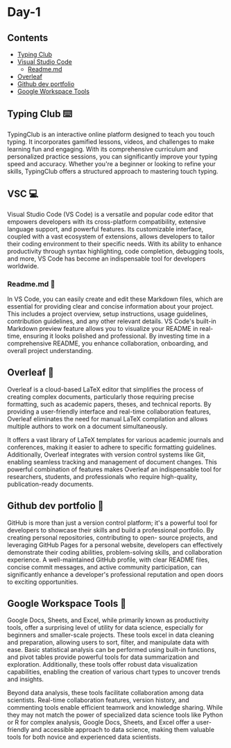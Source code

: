 # Day-1
## Contents
  - [Typing Club](https://github.com/Gauthamnair-Ronin/ICTAK-1/main/README.md#typing-club-%EF%B8%8F)
  - [Visual Studio Code](https://github.com/Gauthamnair-Ronin/ICTAK-1/main/README.md#vsc-)
	  - [Readme.md](readme.md)
  - [Overleaf](overleaf)
  - [Github dev portfolio](github-dev-portfolio)
  - [Google Workspace Tools](google-workspace-tools)
## Typing Club ⌨️
  TypingClub is an interactive online platform designed to teach you touch typing. It incorporates gamified lessons, videos, and challenges to make learning fun and engaging. With its comprehensive curriculum and   personalized practice sessions, you can significantly improve your typing speed and accuracy. Whether you're a beginner or looking to refine your skills, TypingClub offers a structured approach to mastering 
  touch typing.

## VSC 💻
  Visual Studio Code (VS Code) is a versatile and popular code editor that empowers developers with its cross-platform compatibility, extensive language support, and powerful features. Its customizable interface, 
  coupled with a vast ecosystem of extensions, allows developers to tailor their coding environment to their specific needs. With its ability to enhance productivity through syntax highlighting, code completion, 
  debugging tools, and more, VS Code has become an indispensable tool for developers worldwide.

  ### Readme.md 📎
  In VS Code, you can easily create and edit these Markdown files, which are essential for providing clear and concise information about 
  your project. This includes a project overview, setup instructions, usage guidelines, contribution guidelines, and any other relevant details. VS Code's built-in Markdown preview feature allows you to visualize 
  your README in real-time, ensuring it looks polished and professional. By investing time in a comprehensive README, you enhance collaboration, onboarding, and overall project understanding. 

## Overleaf 🥬
  Overleaf is a cloud-based LaTeX editor that simplifies the process of creating complex documents, particularly those requiring precise formatting, such as academic papers, theses, and technical reports. By   
  providing a user-friendly interface and real-time collaboration features, Overleaf eliminates the need for manual LaTeX compilation and allows multiple authors to work on a document simultaneously. 

  It offers a vast library of LaTeX templates for various academic journals and conferences, making it easier to adhere to specific formatting guidelines. Additionally, Overleaf integrates with version control 
  systems like Git, enabling seamless tracking and management of document changes. This powerful combination of features makes Overleaf an indispensable tool for researchers, students, and professionals who 
  require high-quality, publication-ready documents.
  
## Github dev portfolio 📃
  GitHub is more than just a version control platform; it's a powerful tool for developers to showcase their skills and build a professional portfolio. By creating personal repositories, contributing to open- 
  source projects, and leveraging GitHub Pages for a personal website, developers can effectively demonstrate their coding abilities, problem-solving skills, and collaboration experience. A well-maintained GitHub 
  profile, with clear README files, concise commit messages, and active community participation, can significantly enhance a developer's professional reputation and open doors to exciting opportunities. 

## Google Workspace Tools 🧰
  Google Docs, Sheets, and Excel, while primarily known as productivity tools, offer a surprising level of utility for data science, especially for beginners and smaller-scale projects. These tools excel in data 
  cleaning and preparation, allowing users to sort, filter, and manipulate data with ease. Basic statistical analysis can be performed using built-in functions, and pivot tables provide powerful tools for data 
  summarization and exploration. Additionally, these tools offer robust data visualization capabilities, enabling the creation of various chart types to uncover trends and insights.

  Beyond data analysis, these tools facilitate collaboration among data scientists. Real-time collaboration features, version history, and commenting tools enable efficient teamwork and knowledge sharing. While 
  they may not match the power of specialized data science tools like Python or R for complex analysis, Google Docs, Sheets, and Excel offer a user-friendly and accessible approach to data science, making them 
  valuable tools for both novice and experienced data scientists.




